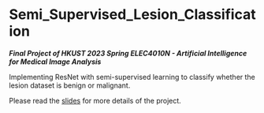 # Semi_Supervised_Lesion_Classification
***Final Project of HKUST 2023 Spring ELEC4010N - Artificial Intelligence for Medical Image Analysis***

Implementing ResNet with semi-supervised learning to classify whether the lesion dataset is benign or malignant.

Please read the [slides](https://github.com/dnvkjn/Semi_Supervised_Lesion_Classification/blob/main/final_project_slides.pdf) for more details of the project.
